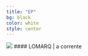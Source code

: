 ```yaml
---
title: "EP"
bg: black
color: white
style: center
---
```

<img src="{{ site.url }}/img/L_cover.jpg">
#### LOMARQ | a corrente
<div class="bbplayer">
  <span class="bb-trackTitle"></span>
  <div class="bb-col-1">
	   <span class="bb-rewind"></span>
  	 <span class="bb-play"></span>
  	 <span class="bb-forward"></span>
  </div>
  <div class="bb-col-2">
  <span class="bb-trackTime"></span>
  <span class="bb-trackLength"></span>
  </div>
  
  <audio>
    	<source src="{{ site.url }}/audio/LOMARQ/aceita.ogg">
    	<source src="{{ site.url }}/audio/LOMARQ/provavel.ogg">
    	<source src="{{ site.url }}/audio/LOMARQ/correntes.ogg">
  </audio>
</div>

<a href="{{ site.url }}/audio/LOMARQ/LOMARQ - a corrente.zip"><i class="fa fa-download fa-2x" aria-hidden="true" style="color:#898989"></i></a>
